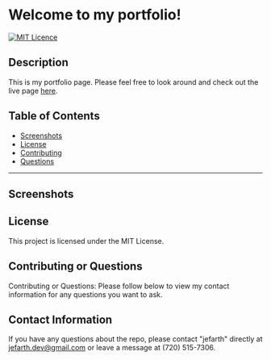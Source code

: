 # Welcome to my portfolio!
  [![MIT Licence](https://badges.frapsoft.com/os/mit/mit.png?v=103)](https://opensource.org/licenses/mit-license.php)

  ## Description
This is my portfolio page. Please feel free to look around and check out the live page [here](https://jefarth.github.io/react-portfolio/#/).

<!-- ![Preview](./assests/images/port-top.png) -->

## Table of Contents 
* [Screenshots](#screenshots)
* [License](#license)
* [Contributing](#contributing)
* [Questions](#questions)

***
## Screenshots
<!-- ![Preview](./assests/images/port-about.png)

![Preview](./assests/images/port-project.png)

![Preview](./assests/images/port-bottom.png) -->

## License
This project is licensed under the MIT License.

## Contributing or Questions
Contributing or Questions: Please follow below to view my contact information for any questions you want to ask.

## Contact Information
If you have any questions about the repo, please contact "jefarth" directly at jefarth.dev@gmail.com or leave a message at (720) 515-7306‬.